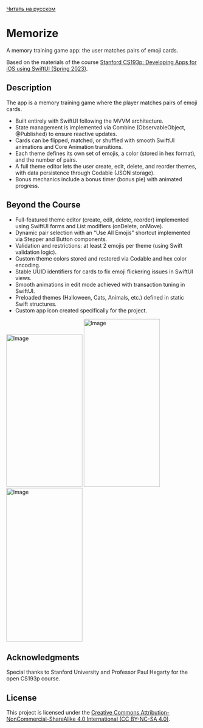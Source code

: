 [Читать на русском](./README.ru.md)

# Memorize

A memory training game app: the user matches pairs of emoji cards.

Based on the materials of the course [Stanford CS193p: Developing Apps for iOS using SwiftUI (Spring 2023)](https://cs193p.stanford.edu/2023).

## Description

The app is a memory training game where the player matches pairs of emoji cards.
- Built entirely with SwiftUI following the MVVM architecture.
- State management is implemented via Combine (ObservableObject, @Published) to ensure reactive updates.
- Cards can be flipped, matched, or shuffled with smooth SwiftUI animations and Core Animation transitions.
- Each theme defines its own set of emojis, a color (stored in hex format), and the number of pairs.
- A full theme editor lets the user create, edit, delete, and reorder themes, with data persistence through Codable (JSON storage).
- Bonus mechanics include a bonus timer (bonus pie) with animated progress.

## Beyond the Course
- Full-featured theme editor (create, edit, delete, reorder) implemented using SwiftUI forms and List modifiers (onDelete, onMove).
- Dynamic pair selection with an “Use All Emojis” shortcut implemented via Stepper and Button components.
- Validation and restrictions: at least 2 emojis per theme (using Swift validation logic).
- Custom theme colors stored and restored via Codable and hex color encoding.
- Stable UUID identifiers for cards to fix emoji flickering issues in SwiftUI views.
- Smooth animations in edit mode achieved with transaction tuning in SwiftUI.
- Preloaded themes (Halloween, Cats, Animals, etc.) defined in static Swift structures.
- Custom app icon created specifically for the project.

<img width="200" height="400" alt="Image" src="https://github.com/user-attachments/assets/0b7b1fd2-5ed5-47ee-b4ae-d07bb36eabe1" />

<img width="200" height="440" alt="Image" src="https://github.com/user-attachments/assets/a668aa98-245d-4dfb-b729-99634e2f3c5f" />

<img width="200" height="403" alt="Image" src="https://github.com/user-attachments/assets/725db8bc-80b0-4fe9-a999-dd9b2310682a" />

## Acknowledgments

Special thanks to Stanford University and Professor Paul Hegarty for the open CS193p course.

## License

This project is licensed under the [Creative Commons Attribution-NonCommercial-ShareAlike 4.0 International (CC BY-NC-SA 4.0)](https://creativecommons.org/licenses/by-nc-sa/4.0/deed.en).

